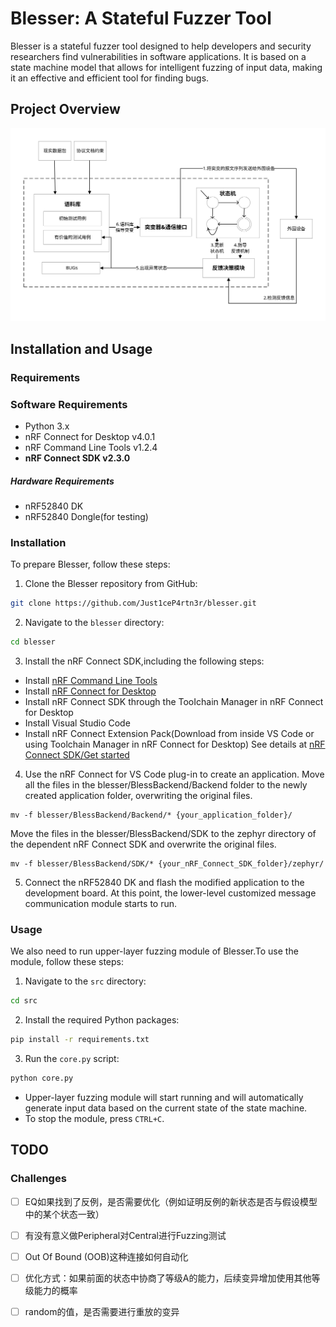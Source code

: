 # Blesser: A Stateful Fuzzer Tool

Blesser is a stateful fuzzer tool designed to help developers and security researchers find vulnerabilities in software applications. It is based on a state machine model that allows for intelligent fuzzing of input data, making it an effective and efficient tool for finding bugs.

## Project Overview



![](Figures/Architecture.svg)

## Installation and Usage

### Requirements

### Software Requirements

- Python 3.x
- nRF Connect for Desktop v4.0.1
- nRF Command Line Tools v1.2.4
- **nRF Connect SDK v2.3.0**

##### Hardware Requirements
- nRF52840 DK
- nRF52840 Dongle(for testing)

### Installation

To prepare Blesser, follow these steps:

1. Clone the Blesser repository from GitHub:

```bash
git clone https://github.com/Just1ceP4rtn3r/blesser.git
```

2. Navigate to the `blesser` directory:

```bash
cd blesser
```

3. lnstall the nRF Connect SDK,including the following steps:
- Install [nRF Command Line Tools](https://www.nordicsemi.com/Products/Development-tools/nRF-Command-Line-Tools/Download)
- Install [nRF Connect for Desktop](https://www.nordicsemi.com/Products/Development-tools/nRF-Connect-for-Desktop/Download)
- Install nRF Connect SDK through the TooIchain Manager in nRF Connect for Desktop
- Install Visual Studio Code
- Install nRF Connect Extension Pack(Download from inside VS Code or using Toolchain Manager in nRF Connect for Desktop)
See details at [nRF Connect SDK/Get started](https://www.nordicsemi.com/Products/Development-software/nRF-Connect-SDK/GetStarted#infotabs)


4. Use the nRF Connect for VS Code plug-in to create an application. Move all the files in the blesser/BlessBackend/Backend folder to the newly created application folder, overwriting the original files.

```shell
mv -f blesser/BlessBackend/Backend/* {your_application_folder}/
```

  Move the files in the blesser/BlessBackend/SDK to the zephyr directory of the dependent nRF Connect SDK and overwrite the original files.

```shell
mv -f blesser/BlessBackend/SDK/* {your_nRF_Connect_SDK_folder}/zephyr/
```


5. Connect the nRF52840 DK and flash the modified application to the development board.
    At this point, the lower-level customized message communication module starts to run.

### Usage

We also need to run upper-layer fuzzing module of Blesser.To use the module, follow these steps:

1. Navigate to the `src` directory:

```bash
cd src
```

2. Install the required Python packages:

```bash
pip install -r requirements.txt
```

3.  Run the `core.py` script:

```bash
python core.py 
```

- Upper-layer fuzzing module will start running and will automatically generate input data based on the current state of the state machine.
- To stop the module, press `CTRL+C`.


## TODO


### Challenges

- [ ] EQ如果找到了反例，是否需要优化（例如证明反例的新状态是否与假设模型中的某个状态一致）
- [ ] 有没有意义做Peripheral对Central进行Fuzzing测试
- [ ] Out Of Bound (OOB)这种连接如何自动化
- [ ] 优化方式：如果前面的状态中协商了等级A的能力，后续变异增加使用其他等级能力的概率
- [ ] random的值，是否需要进行重放的变异







